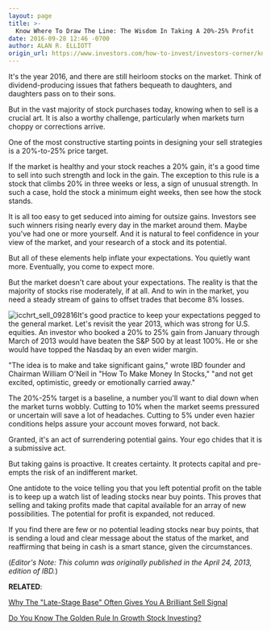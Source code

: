 ```yaml
---
layout: page
title: >-
  Know Where To Draw The Line: The Wisdom In Taking A 20%-25% Profit
date: 2016-09-28 12:46 -0700
author: ALAN R. ELLIOTT
origin_url: https://www.investors.com/how-to-invest/investors-corner/know-where-to-draw-the-line-the-wisdom-in-taking-a-20-profit
---
```





It's the year 2016, and there are still heirloom stocks on the market. Think of dividend-producing issues that fathers bequeath to daughters, and daughters pass on to their sons.


But in the vast majority of stock purchases today, knowing when to sell is a crucial art. It is also a worthy challenge, particularly when markets turn choppy or corrections arrive.


One of the most constructive starting points in designing your sell strategies is a 20%-to-25% price target.


If the market is healthy and your stock reaches a 20% gain, it's a good time to sell into such strength and lock in the gain. The exception to this rule is a stock that climbs 20% in three weeks or less, a sign of unusual strength. In such a case, hold the stock a minimum eight weeks, then see how the stock stands.


It is all too easy to get seduced into aiming for outsize gains. Investors see such winners rising nearly every day in the market around them. Maybe you've had one or more yourself. And it is natural to feel confidence in your view of the market, and your research of a stock and its potential.


But all of these elements help inflate your expectations. You quietly want more. Eventually, you come to expect more.


But the market doesn't care about your expectations. The reality is that the majority of stocks rise moderately, if at all. And to win in the market, you need a steady stream of gains to offset trades that become 8% losses.


![icchrt_sell_092816](https://www.investors.com/wp-content/uploads/2016/09/ICchrt_sell_092816-228x300.jpg)It's good practice to keep your expectations pegged to the general market. Let's revisit the year 2013, which was strong for U.S. equities. An investor who booked a 20% to 25% gain from January through March of 2013 would have beaten the S&P 500 by at least 100%. He or she would have topped the Nasdaq by an even wider margin.


"The idea is to make and take significant gains," wrote IBD founder and Chairman William O'Neil in "How To Make Money In Stocks," "and not get excited, optimistic, greedy or emotionally carried away."


The 20%-25% target is a baseline, a number you'll want to dial down when the market turns wobbly. Cutting to 10% when the market seems pressured or uncertain will save a lot of headaches. Cutting to 5% under even hazier conditions helps assure your account moves forward, not back.


Granted, it's an act of surrendering potential gains. Your ego chides that it is a submissive act.


But taking gains is proactive. It creates certainty. It protects capital and pre-empts the risk of an indifferent market.


One antidote to the voice telling you that you left potential profit on the table is to keep up a watch list of leading stocks near buy points. This proves that selling and taking profits made that capital available for an array of new possibilities. The potential for profit is expanded, not reduced.


If you find there are few or no potential leading stocks near buy points, that is sending a loud and clear message about the status of the market, and reaffirming that being in cash is a smart stance, given the circumstances.


(*Editor's Note: This column was originally published in the April 24, 2013, edition of IBD.*)


**RELATED**:


[Why The "Late-Stage Base" Often Gives You A Brilliant Sell Signal](https://www.investors.com/how-to-invest/investors-corner/when-to-sell-late-stage-breakout-is-often-a-great-time-to-take-profits/)


[Do You Know The Golden Rule In Growth Stock Investing?](https://www.investors.com/how-to-invest/investors-corner/how-to-keep-more-of-your-money-make-stock-losses-small/)


 




